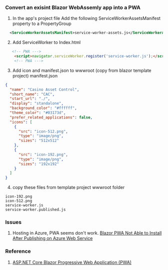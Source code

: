 ### Convert an exisint Blazor WebAssemly app into a PWA
1. In the app's project file
Add the following ServiceWorkerAssetsManifest property to a PropertyGroup

``` xml
  <ServiceWorkerAssetsManifest>service-worker-assets.js</ServiceWorkerAssetsManifest>
```

2. Add ServiceWorker to Index.html
``` html
   <!-- PWA --->
    <script>navigator.serviceWorker.register('service-worker.js');</script>
    <!-- PWA --->
```

3. Add icon and manifest.json to wwwroot (copy from blazor template project)
manifest.json
``` json
{
  "name": "Casino Asset Control",
  "short_name": "CAC",
  "start_url": "./",
  "display": "standalone",
  "background_color": "#ffffff",
  "theme_color": "#03173d",
  "prefer_related_applications": false,
  "icons": [
    {
      "src": "icon-512.png",
      "type": "image/png",
      "sizes": "512x512"
    },
    {
      "src": "icon-192.png",
      "type": "image/png",
      "sizes": "192x192"
    }
  ]
}
```

4. copy these files from template project wwwroot folder
```
icon-192.png
icon-512.png
service-worker.js
service-worker.published.js
```

### Issues
1. Hosting in Azure, PWA seems don't work.
[Blazor PWA Not Able to Install After Publishing on Azure Web Service](https://stackoverflow.com/questions/70504936/blazor-pwa-not-able-to-install-after-publishing-on-azure-web-service)


### Reference
1. [ASP.NET Core Blazor Progressive Web Application (PWA)](https://docs.microsoft.com/en-us/aspnet/core/blazor/progressive-web-app?view=aspnetcore-6.0&tabs=visual-studio)